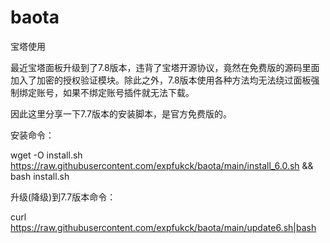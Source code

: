 # baota
宝塔使用

最近宝塔面板升级到了7.8版本，违背了宝塔开源协议，竟然在免费版的源码里面加入了加密的授权验证模块。除此之外，7.8版本使用各种方法均无法绕过面板强制绑定账号，如果不绑定账号插件就无法下载。

因此这里分享一下7.7版本的安装脚本，是官方免费版的。

安装命令：

wget -O install.sh  https://raw.githubusercontent.com/expfukck/baota/main/install_6.0.sh && bash install.sh


升级(降级)到7.7版本命令：

curl https://raw.githubusercontent.com/expfukck/baota/main/update6.sh|bash
